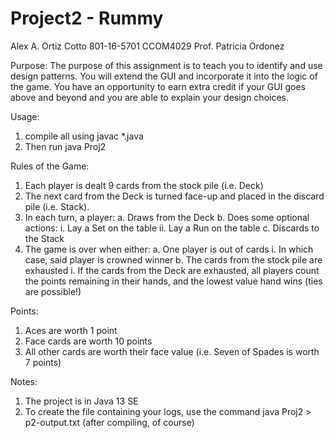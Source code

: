 # Project2 - Rummy

Alex A. Ortiz Cotto
801-16-5701
CCOM4029
Prof. Patricia Ordonez

Purpose: The purpose of this assignment is to teach you to identify and use design 
patterns. You will extend the GUI and incorporate it into the logic of the game.
You have an opportunity to earn extra credit if your GUI goes above and beyond 
and you are able to explain your design choices.


Usage:
1. compile all using javac *.java
2. Then run java Proj2

Rules of the Game:
1. Each player is dealt 9 cards from the stock pile (i.e. Deck)
2. The next card from the Deck is turned face-up and placed in the discard pile (i.e. Stack).
3. In each turn, a player:
  a. Draws from the Deck
  b. Does some optional actions:
    i.  Lay a Set on the table
    ii. Lay a Run on the table
  c. Discards to the Stack
4. The game is over when either:
  a. One player is out of cards
    i. In which case, said player is crowned winner
  b. The cards from the stock pile are exhausted
    i. If the cards from the Deck are exhausted, all players count the points remaining in their hands, and the lowest value hand wins (ties are possible!)

Points:
1. Aces are worth 1 point
2. Face cards are worth 10 points
3. All other cards are worth their face value (i.e. Seven of Spades is worth 7 points)

Notes:
1. The project is in Java 13 SE 
2. To create the file containing your logs, use the command java Proj2 > p2-output.txt (after compiling, of course)
